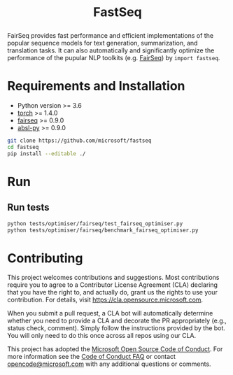 <h1 align="Center">
  <p> FastSeq
</h1>

FairSeq provides fast performance and efficient implementations of the popular sequence
models for text generation, summarization, and translation tasks. It can also
automatically and significantly optimize the performance of the pupular NLP
toolkits (e.g. [FairSeq](https://github.com/pytorch/fairseq)) by `import fastseq`.

# Requirements and Installation
* Python version >= 3.6
* [torch]((http://pytorch.org/)) >= 1.4.0
* [fairseq](https://github.com/pytorch/fairseq) >= 0.9.0
* [absl-py](https://github.com/abseil/abseil-py) >= 0.9.0

```bash
git clone https://github.com/microsoft/fastseq
cd fastseq
pip install --editable ./
```

# Run

## Run tests
```bash
python tests/optimiser/fairseq/test_fairseq_optimiser.py
python tests/optimiser/fairseq/benchmark_fairseq_optimiser.py
```


# Contributing

This project welcomes contributions and suggestions.  Most contributions require you to agree to a
Contributor License Agreement (CLA) declaring that you have the right to, and actually do, grant us
the rights to use your contribution. For details, visit https://cla.opensource.microsoft.com.

When you submit a pull request, a CLA bot will automatically determine whether you need to provide
a CLA and decorate the PR appropriately (e.g., status check, comment). Simply follow the instructions
provided by the bot. You will only need to do this once across all repos using our CLA.

This project has adopted the [Microsoft Open Source Code of Conduct](https://opensource.microsoft.com/codeofconduct/).
For more information see the [Code of Conduct FAQ](https://opensource.microsoft.com/codeofconduct/faq/) or
contact [opencode@microsoft.com](mailto:opencode@microsoft.com) with any additional questions or comments.
